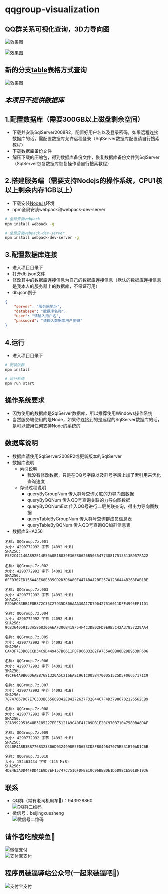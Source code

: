 # qqgroup-visualization

## QQ群关系可视化查询，3D力导向图
![效果图](https://github.com/gstok/qqgroup-visualization/blob/master/img/1.jpg)

![效果图](https://github.com/gstok/qqgroup-visualization/blob/master/img/2.jpg)

## 新的分支[table](https://github.com/gstok/qqgroup-visualization/tree/table)表格方式查询

![效果图](https://github.com/gstok/qqgroup-visualization/blob/master/img/t1.jpg)

## *本项目不提供数据库*

## 1.配置数据库（需要300GB以上磁盘剩余空间）
+ 下载并安装SqlServer2008R2，配置好用户名以及登录密码，如果远程连接数据库的话，需配置数据库允许远程登录（SqlServer数据库配置请自行搜索教程）
+ 下载数据库备份文件
+ 解压下载的压缩包，得到数据库备份文件，恢复数据库备份文件到SqlServer（SqlServer恢复数据库恢复操作请自行搜索教程）

## 2.搭建服务端（需要支持Nodejs的操作系统，CPU1核以上剩余内存1GB以上）
+ 下载安装[Node.js](https://nodejs.org/en/)环境
+ npm全局安装webpack和webpack-dev-server
``` bash
# 全局安装webpack
npm install webpack -g

# 全局安装webpack-dev-server
npm install webpack-dev-server -g
```
## 3.配置数据库连接
+ 进入项目目录下
+ 打开db.json文件
+ 修改其中的数据库连接信息为自己的数据库连接信息（默认的数据库连接信息是我本人的服务器上的数据库，不保证可用）
+ db.json例子
``` json
{
    "server": "服务器地址",
    "database": "数据库名称",
    "user": "请输入用户名",
    "password": "请输入数据库用户密码"
}
```

## 4.运行
+ 进入项目目录下
``` bash
# 安装依赖
npm install

# 运行系统
npm run start
```

## 操作系统要求
+ 因为使用的数据库是SqlServer数据库，所以推荐使用Windows操作系统
+ 当然服务端使用的是Node，如果你连接到的是远程的SqlServer数据库的话，是可以使用任何支持Node的系统的

## 数据库说明
+ 数据库请使用SqlServer2008R2或更新版本的SqlServer
+ 数据库说明
    + 索引说明
        + 我没有修改数据，只是在QQ号字段以及群号字段上加了索引用来优化查询速度
    + 存储过程说明
        + queryByGroupNum 传入群号查询关联的力导向图数据
        + queryByQQNum 传入QQ号查询关联的力导向图数据
        + queryByQQNumExt 传入QQ号进行二层关联查询，得出力导向图数据
        + queryTableByGroupNum 传入群号查询群成员信息表
        + queryTableByQQNum 传入QQ号查询QQ加群信息表
+ 数据库SHA256
``` 数据库文件SHA256
名称: QQGroup.7z.001
大小: 4290772992 字节 (4092 MiB)
SHA256: F5E2C42140A892E14E56A0B1B839E36E80626B503547738817513513B957FA22

名称: QQGroup.7z.002
大小: 4290772992 字节 (4092 MiB)
SHA256: 6FFD307ED156A48E68E335CD2D3D6A80F447ABAA2BF257A1286444B268FAB1BE

名称: QQGroup.7z.003
大小: 4290772992 字节 (4092 MiB)
SHA256: F2DAFCB3BB4F8B872C36C27935D806AAA30A17D790427516011DFF4995EF11D1

名称: QQGroup.7z.004
大小: 4290772992 字节 (4092 MiB)
SHA256: 9CB364059153A5868306AEAF306B418F54F4C3DE02FD9E9B5C42A37857229AA4

名称: QQGroup.7z.005
大小: 4290772992 字节 (4092 MiB)
SHA256: CA43F7E3D68CCD34C9D449467B0611FBF96603202FA7C5A6BB00D29B953DF606

名称: QQGroup.7z.006
大小: 4290772992 字节 (4092 MiB)
SHA256: 49CF64A9B66D6AEB7681320A5C216EAE1961C005B4700D51525D5F06657171C9

名称: QQGroup.7z.007
大小: 4290772992 字节 (4092 MiB)
SHA256: 78747667D67E7C3D3BC55609342E84272637F32844C7F4D37986702126562CB9

名称: QQGroup.7z.008
大小: 4290772992 字节 (4092 MiB)
SHA256: 2FA3992951648B3185227FEE5121A9C40F41C09DB1E20C970B71047580BA8DAF

名称: QQGroup.7z.009
大小: 4290772992 字节 (4092 MiB)
SHA256: C940F4ABB3BB776B323306D0324998E5ED653CD8FB049B47075B531B70AD1C6B

名称: QQGroup.7z.010
大小: 152463434 字节 (145 MiB)
SHA256: 4DE4E3A0D44FDD4CE9D7EF15747C7516FDFBE10C96BEBDE1D5D98CE501BF1936
```
        
## 联系
+ QQ群（常有老司机飙车🚕）：943928860  
![QQ群二维码](https://github.com/gstok/qqgroup-visualization/blob/master/img/groupQRCode.jpg)  
+ 微信号：beijingxuesheng  
![微信号二维码](https://github.com/gstok/qqgroup-visualization/blob/master/img/myWeChatQRCode.jpeg)  

## 请作者吃酸菜鱼🍲
![微信支付](https://github.com/gstok/qqgroup-visualization/blob/master/img/wechatQRCode.png)  
![支付宝支付](https://github.com/gstok/qqgroup-visualization/blob/master/img/alipayQRCode.jpg)  

## 程序员装逼驿站公众号(一起来装逼吧🌚)
![支付宝支付](https://github.com/gstok/qqgroup-visualization/blob/master/img/gzhQRCode.jpg) 

